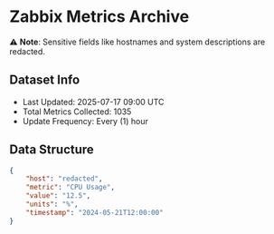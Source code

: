 # Zabbix Metrics Archive

⚠️ **Note**: Sensitive fields like hostnames and system descriptions are redacted.

## Dataset Info
- Last Updated: 2025-07-17 09:00 UTC
- Total Metrics Collected: 1035
- Update Frequency: Every (1) hour

## Data Structure
```json
{
    "host": "redacted",
    "metric": "CPU Usage",
    "value": "12.5",
    "units": "%",
    "timestamp": "2024-05-21T12:00:00"
}
```
